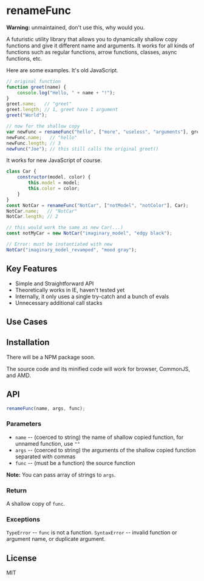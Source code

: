 # renameFunc

**Warning:** unmaintained, don't use this, why would you.

A futuristic utility library that allows you to dynamically shallow copy functions and give it different name and arguments. It works for all kinds of functions such as regular functions, arrow functions, classes, async functions, etc.

Here are some examples. It's old JavaScript.

```js
// original function
function greet(name) {
    console.log("Hello, " + name + "!");
}
greet.name;   // "greet"
greet.length; // 1, greet have 1 argument
greet("World");

// now for the shallow copy
var newFunc = renameFunc("hello", ["more", "useless", "arguments"], greet);
newFunc.name;   // "hello"
newFunc.length; // 3
newFunc("Joe"); // this still calls the original greet()
```

It works for new JavaScript of course.

```js
class Car {
    constructor(model, color) {
        this.model = model;
        this.color = color;
    }
}
const NotCar = renameFunc("NotCar", ["notModel", "notColor"], Car);
NotCar.name;   // "NotCar"
NotCar.length; // 2

// this would work the same as new Car(...)
const notMyCar = new NotCar("imaginary_model", "edgy black");

// Error: must be instantiated with new
NotCar("imaginary_model_revamped", "mood gray");
```

## Key Features

- Simple and Straightforward API
- Theoretically works in IE, haven't tested yet
- Internally, it only uses a single try-catch and a bunch of evals
- Unnecessary additional call stacks

## Use Cases

## Installation

There will be a NPM package soon.

The source code and its minified code will work for browser, CommonJS, and AMD.

## API

```js
renameFunc(name, args, func);
```

### Parameters

- `name` -- (coerced to string) the name of shallow copied function, for unnamed function, use `""`
- `args` -- (coerced to string) the arguments of the shallow copied function separated with commas
- `func` -- (must be a function) the source function

**Note:** You can pass array of strings to `args`.

### Return

A shallow copy of `func`.

### Exceptions

`TypeError` -- `func` is not a function.
`SyntaxError` -- invalid function or argument name, or duplicate argument.

## License

MIT
